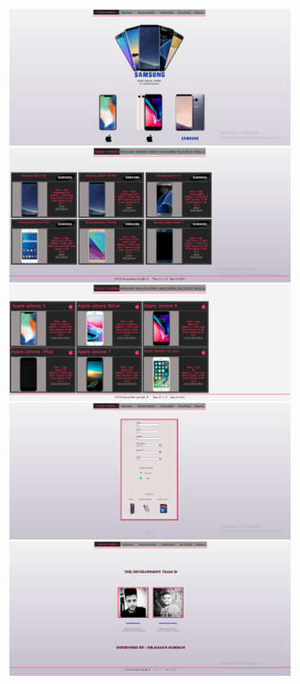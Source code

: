 <img src="web projesi/web projesi/web projesi/syrian/1.png" />
<img src="web projesi/web projesi/web projesi/syrian/2.png" />
<img src="web projesi/web projesi/web projesi/syrian/3.png" />
<img src="web projesi/web projesi/web projesi/syrian/4.png" />
<img src="web projesi/web projesi/web projesi/syrian/5.png" />
